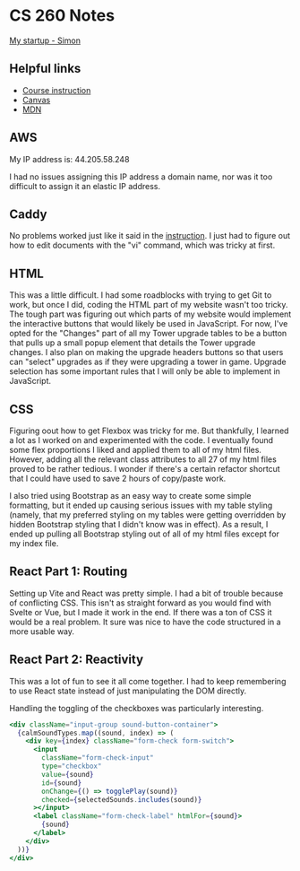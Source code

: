 # CS 260 Notes

[My startup - Simon](https://simon.cs260.click)

## Helpful links

- [Course instruction](https://github.com/webprogramming260)
- [Canvas](https://byu.instructure.com)
- [MDN](https://developer.mozilla.org)

## AWS

My IP address is: 44.205.58.248

I had no issues assigning this IP address a domain name, nor was it too difficult to assign it an elastic IP address.

## Caddy

No problems worked just like it said in the [instruction](https://github.com/webprogramming260/.github/blob/main/profile/webServers/https/https.md). I just had to figure out how to edit documents with the "vi" command, which was tricky at first.

## HTML

This was a little difficult. I had some roadblocks with trying to get Git to work, but once I did, coding the HTML part of my website wasn't too tricky. The tough part was figuring out which parts of my website would implement the interactive buttons that would likely be used in JavaScript. For now, I've opted for the "Changes" part of all my Tower upgrade tables to be a button that pulls up a small popup element that details the Tower upgrade changes. I also plan on making the upgrade headers buttons so that users can "select" upgrades as if they were upgrading a tower in game. Upgrade selection has some important rules that I will only be able to implement in JavaScript.

## CSS

Figuring oout how to get Flexbox was tricky for me. But thankfully, I learned a lot as I worked on and experimented with the code. I eventually found some flex proportions I liked and applied them to all of my html files. However, adding all the relevant class attributes to all 27 of my html files proved to be rather tedious. I wonder if there's a certain refactor shortcut that I could have used to save 2 hours of copy/paste work.

I also tried using Bootstrap as an easy way to create some simple formatting, but it ended up causing serious issues with my table styling (namely, that my preferred styling on my tables were getting overridden by hidden Bootstrap styling that I didn't know was in effect). As a result, I ended up pulling all Bootstrap styling out of all of my html files except for my index file.

## React Part 1: Routing

Setting up Vite and React was pretty simple. I had a bit of trouble because of conflicting CSS. This isn't as straight forward as you would find with Svelte or Vue, but I made it work in the end. If there was a ton of CSS it would be a real problem. It sure was nice to have the code structured in a more usable way.

## React Part 2: Reactivity

This was a lot of fun to see it all come together. I had to keep remembering to use React state instead of just manipulating the DOM directly.

Handling the toggling of the checkboxes was particularly interesting.

```jsx
<div className="input-group sound-button-container">
  {calmSoundTypes.map((sound, index) => (
    <div key={index} className="form-check form-switch">
      <input
        className="form-check-input"
        type="checkbox"
        value={sound}
        id={sound}
        onChange={() => togglePlay(sound)}
        checked={selectedSounds.includes(sound)}
      ></input>
      <label className="form-check-label" htmlFor={sound}>
        {sound}
      </label>
    </div>
  ))}
</div>
```
